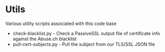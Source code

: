 Utils
=====

Various utility scripts associated with this code base

 * check-blacklist.py - Check a PassiveSSL output file of certificate info against the Abuse.ch blacklist
 * pull-cert-subjects.py - Pull the subject from our TLS/SSL JSON file